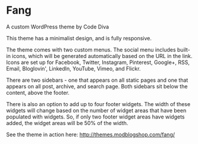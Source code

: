 # Fang
A custom WordPress theme by Code Diva

This theme has a minimalist design, and is fully responsive.

The theme comes with two custom menus. The social menu includes built-in icons, which will be generated automatically based on the URL in the link. Icons are set up for Facebook, Twitter, Instagram, Pinterest, Google+, RSS, Email, Bloglovin', LinkedIn, YouTube, Vimeo, and Flickr.

There are two sidebars - one that appears on all static pages and one that appears on all post, archive, and search page. Both sidebars sit below the content, above the footer.

There is also an option to add up to four footer widgets. The width of these widgets will change based on the number of widget areas that have been populated with widgets. So, if only two footer widget areas have widgets added, the widget areas will be 50% of the width. 

See the theme in action here:
http://themes.modblogshop.com/fang/
